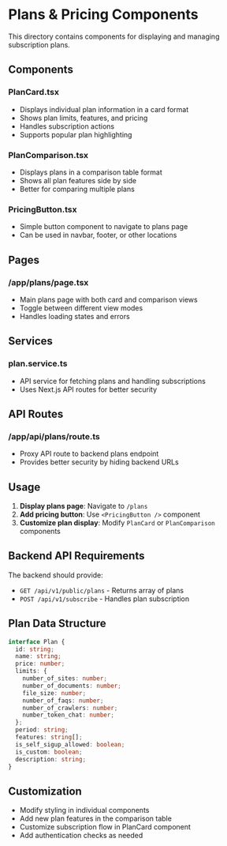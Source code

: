 # Plans & Pricing Components

This directory contains components for displaying and managing subscription plans.

## Components

### PlanCard.tsx
- Displays individual plan information in a card format
- Shows plan limits, features, and pricing
- Handles subscription actions
- Supports popular plan highlighting

### PlanComparison.tsx
- Displays plans in a comparison table format
- Shows all plan features side by side
- Better for comparing multiple plans

### PricingButton.tsx
- Simple button component to navigate to plans page
- Can be used in navbar, footer, or other locations

## Pages

### /app/plans/page.tsx
- Main plans page with both card and comparison views
- Toggle between different view modes
- Handles loading states and errors

## Services

### plan.service.ts
- API service for fetching plans and handling subscriptions
- Uses Next.js API routes for better security

## API Routes

### /app/api/plans/route.ts
- Proxy API route to backend plans endpoint
- Provides better security by hiding backend URLs

## Usage

1. **Display plans page**: Navigate to `/plans`
2. **Add pricing button**: Use `<PricingButton />` component
3. **Customize plan display**: Modify `PlanCard` or `PlanComparison` components

## Backend API Requirements

The backend should provide:
- `GET /api/v1/public/plans` - Returns array of plans
- `POST /api/v1/subscribe` - Handles plan subscription

## Plan Data Structure

```typescript
interface Plan {
  id: string;
  name: string;
  price: number;
  limits: {
    number_of_sites: number;
    number_of_documents: number;
    file_size: number;
    number_of_faqs: number;
    number_of_crawlers: number;
    number_token_chat: number;
  };
  period: string;
  features: string[];
  is_self_sigup_allowed: boolean;
  is_custom: boolean;
  description: string;
}
```

## Customization

- Modify styling in individual components
- Add new plan features in the comparison table
- Customize subscription flow in PlanCard component
- Add authentication checks as needed
